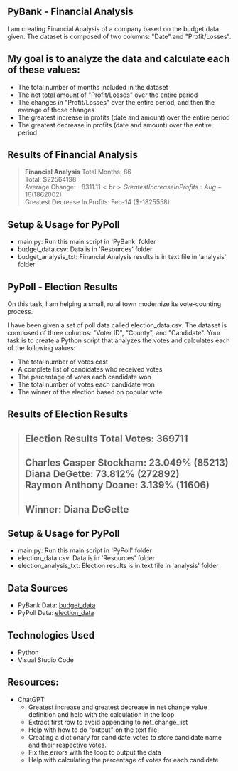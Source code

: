 ## PyBank - Financial Analysis

I am creating Financial Analysis of a company based on the budget data given. The dataset is composed of two columns: "Date" and "Profit/Losses".

## My goal is to analyze the data and calculate each of these values:
- The total number of months included in the dataset
- The net total amount of "Profit/Losses" over the entire period
- The changes in "Profit/Losses" over the entire period, and then the average of those changes
- The greatest increase in profits (date and amount) over the entire period
- The greatest decrease in profits (date and amount) over the entire period

## Results of Financial Analysis
> **Financial Analysis**
> Total Months: 86 <br>
> Total: $22564198 <br>
> Average Change: $-8311.11 <br>
> Greatest Increase In Profits: Aug-16 ($1862002) <br>
> Greatest Decrease In Profits: Feb-14 ($-1825558) <br>

## Setup & Usage for PyPoll
- main.py: Run this main script in 'PyBank' folder
- budget_data.csv: Data is in 'Resources' folder
- budget_analysis_txt: Financial Analysis results is in text file in 'analysis' folder

## PyPoll - Election Results
On this task, I am helping a small, rural town modernize its vote-counting process.

I have been given a set of poll data called election_data.csv. The dataset is composed of three columns: "Voter ID", "County", and "Candidate". Your task is to create a Python script that analyzes the votes and calculates each of the following values:

- The total number of votes cast
- A complete list of candidates who received votes
- The percentage of votes each candidate won
- The total number of votes each candidate won
- The winner of the election based on popular vote

## Results of Election Results
> **Election Results**
> Total Votes: 369711 <br>
> -----------------------------
> Charles Casper Stockham: 23.049% (85213) <br>
> Diana DeGette: 73.812% (272892) <br>
> Raymon Anthony Doane: 3.139% (11606) <br>
> -----------------------------
> Winner: Diana DeGette <br>
> -----------------------------

## Setup & Usage for PyPoll
- main.py: Run this main script in 'PyPoll' folder
- election_data.csv: Data is in 'Resources' folder
- election_analysis_txt: Election results is in text file in 'analysis' folder


## Data Sources
- PyBank Data: [budget_data](https://github.com/skythelimitdt/python-challange/blob/main/PyBank/Resources/budget_data.csv)
- PyPoll Data: [election_data](https://github.com/skythelimitdt/python-challange/blob/main/PyPoll/Resources/election_data.csv)


## Technologies Used
- Python
- Visual Studio Code

## Resources:
- ChatGPT: 
    - Greatest increase and greatest decrease in net change value definition and help with the calculation in the loop
    - Extract first row to avoid appending to net_change_list
    - Help with how to do "output" on the text file
    - Creating a dictionary for candidate_votes to store candidate name and their respective votes.
    - Fix the errors with the loop to output the data
    - Help with calculating the percentage of votes for each candidate
